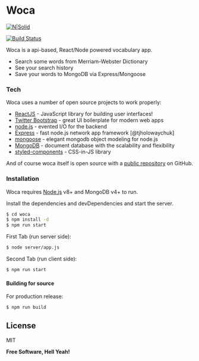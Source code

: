 
# Woca

[![N|Solid](https://www.dictionaryapi.com/images/MWLogo_120x120.png)](https://www.dictionaryapi.com/)

[![Build Status](https://travis-ci.org/rufatZZ/woca.svg?branch=master)](https://travis-ci.org/rufatZZ/woca)

Woca is a api-based, React/Node powered vocabulary app.

  - Search some words from Merriam-Webster Dictionary
  - See your search history
  - Save your words to MongoDB via Express/Mongoose


### Tech

Woca uses a number of open source projects to work properly:

* [ReactJS](https://reactjs.org) - JavaScript library for building user interfaces!
* [Twitter Bootstrap] - great UI boilerplate for modern web apps
* [node.js] - evented I/O for the backend
* [Express] - fast node.js network app framework [@tjholowaychuk]
* [mongoose](https://mongoosejs.com/) - elegant mongodb object modeling for node.js
* [MongoDB](https://www.mongodb.com) - document database with the scalability and flexibility
* [styled-components](https://www.styled-components.com/) -  CSS-in-JS library

And of course woca itself is open source with a [public repository][woca]
 on GitHub.

### Installation

Woca requires [Node.js](https://nodejs.org/) v8+ and MongoDB v4+ to run.

Install the dependencies and devDependencies and start the server.

```sh
$ cd woca
$ npm install -d
$ npm run start
```

First Tab (run server side):
```sh
$ node server/app.js
```

Second Tab (run client side):
```sh
$ npm run start
```

#### Building for source
For production release:
```sh
$ npm run build
```

License
----

MIT


**Free Software, Hell Yeah!**

[//]: # (These are reference links used in the body of this note and get stripped out when the markdown processor does its job. There is no need to format nicely because it shouldn't be seen. Thanks SO - http://stackoverflow.com/questions/4823468/store-comments-in-markdown-syntax)


   [woca]: <https://github.com/rufatZZ/woca>
   [git-repo-url]: <https://github.com/rufatZZ/woca.git>
   [node.js]: <http://nodejs.org>
   [Twitter Bootstrap]: <http://twitter.github.com/bootstrap/>
   [express]: <http://expressjs.com>

